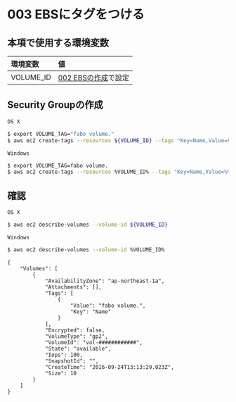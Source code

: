 # 003 EBSにタグをつける

## 本項で使用する環境変数

|環境変数|値|
|:--|:--|
|VOLUME_ID|[002 EBSの作成](/ebs/002_create_ebs.md)で設定|

## Security Groupの作成

`OS X`

```bash
$ export VOLUME_TAG="fabo volume."
$ aws ec2 create-tags --resources ${VOLUME_ID} --tags "Key=Name,Value=${VOLUME_TAG}"
```

`Windows`

```bash
$ export VOLUME_TAG=fabo volume.
$ aws ec2 create-tags --resources %VOLUME_ID% --tags "Key=Name,Value=%%VOLUME_TAG%"

```

## 確認

`OS X`

```bash
$ aws ec2 describe-volumes --volume-id ${VOLUME_ID}
```

`Windows`

```bash
$ aws ec2 describe-volumes --volume-id %VOLUME_ID%
```

```
{
    "Volumes": [
        {
            "AvailabilityZone": "ap-northeast-1a", 
            "Attachments": [], 
            "Tags": [
                {
                    "Value": "fabo volume.", 
                    "Key": "Name"
                }
            ], 
            "Encrypted": false, 
            "VolumeType": "gp2", 
            "VolumeId": "vol-############", 
            "State": "available", 
            "Iops": 100, 
            "SnapshotId": "", 
            "CreateTime": "2016-09-24T13:13:29.023Z", 
            "Size": 10
        }
    ]
}
```